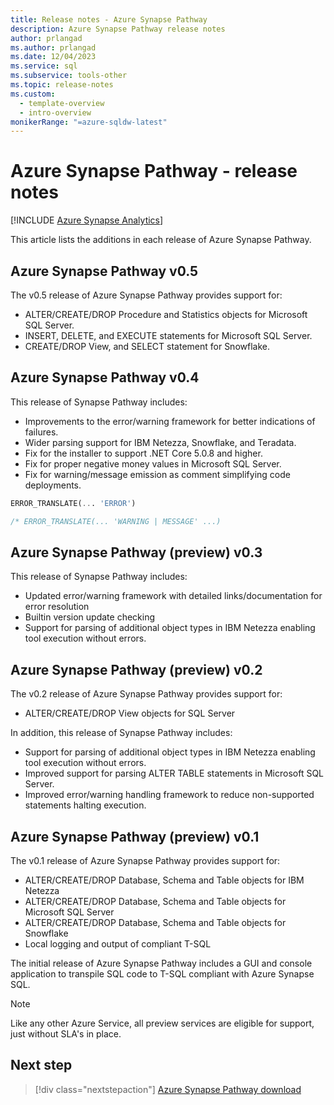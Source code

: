 ```yaml
---
title: Release notes - Azure Synapse Pathway
description: Azure Synapse Pathway release notes
author: prlangad
ms.author: prlangad
ms.date: 12/04/2023
ms.service: sql
ms.subservice: tools-other
ms.topic: release-notes
ms.custom:
  - template-overview
  - intro-overview
monikerRange: "=azure-sqldw-latest"
---
```

# Azure Synapse Pathway - release notes

[!INCLUDE [Azure Synapse Analytics](../../includes/applies-to-version/asa.md)]

This article lists the additions in each release of Azure Synapse Pathway.

## Azure Synapse Pathway v0.5
The v0.5 release of Azure Synapse Pathway provides support for:
- ALTER/CREATE/DROP Procedure and Statistics objects for Microsoft SQL Server.
- INSERT, DELETE, and EXECUTE statements for Microsoft SQL Server.
- CREATE/DROP View, and SELECT statement for Snowflake.

## Azure Synapse Pathway v0.4

This release of Synapse Pathway includes:
- Improvements to the error/warning framework for better indications of failures.
- Wider parsing support for IBM Netezza, Snowflake, and Teradata.
- Fix for the installer to support .NET Core 5.0.8 and higher.
- Fix for proper negative money values in Microsoft SQL Server.
- Fix for warning/message emission as comment simplifying code deployments.

```sql
ERROR_TRANSLATE(... 'ERROR')

/* ERROR_TRANSLATE(... 'WARNING | MESSAGE' ...)
```

## Azure Synapse Pathway (preview) v0.3

This release of Synapse Pathway includes:
- Updated error/warning framework with detailed links/documentation for error resolution
- Builtin version update checking
- Support for parsing of additional object types in IBM Netezza enabling tool execution without errors.


## Azure Synapse Pathway (preview) v0.2

The v0.2 release of Azure Synapse Pathway provides support for:
- ALTER/CREATE/DROP View objects for SQL Server

In addition, this release of Synapse Pathway includes:
- Support for parsing of additional object types in IBM Netezza enabling tool execution without errors.
- Improved support for parsing ALTER TABLE statements in Microsoft SQL Server.
- Improved error/warning handling framework to reduce non-supported statements halting execution.


## Azure Synapse Pathway (preview) v0.1

The v0.1 release of Azure Synapse Pathway provides support for:
- ALTER/CREATE/DROP Database, Schema and Table objects for IBM Netezza
- ALTER/CREATE/DROP Database, Schema and Table objects for Microsoft SQL Server
- ALTER/CREATE/DROP Database, Schema and Table objects for Snowflake
- Local logging and output of compliant T-SQL

The initial release of Azure Synapse Pathway includes a GUI and console application to transpile SQL code to T-SQL compliant with Azure Synapse SQL.

> [!NOTE] 
> Like any other Azure Service, all preview services are eligible for support, just without SLA's in place.

## Next step

> [!div class="nextstepaction"]
> [Azure Synapse Pathway download](synapse-pathway-download.md)
